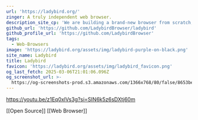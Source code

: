 ```yaml
---
url: 'https://ladybird.org/'
zinger: A truly independent web browser.
description_site_cp: 'We are building a brand-new browser from scratch, backed by a non-profit.'
github_url: 'https://github.com/LadybirdBrowser/ladybird'
github_profile_url: 'https://github.com/LadybirdBrowser'
tags:
  - Web-Browsers
image: 'https://ladybird.org/assets/img/ladybird-purple-on-black.png'
site_name: Ladybird
title: Ladybird
favicon: 'https://ladybird.org/assets/img/ladybird_favicon.png'
og_last_fetch: 2025-03-06T21:01:06.096Z
og_screenshot_url: >-
  https://og-screenshots-prod.s3.amazonaws.com/1366x768/80/false/8653be1cd285d2660652db0e8fc6986b4101f77f6a1efca1f16701e6d430e4ac.jpeg
---
```


https://youtu.be/z1Eq0xlVs3g?si=SIN6k5z6sDXtj60m

[[Open Source]] [[Web Browser]]

